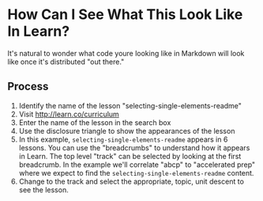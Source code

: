 # How Can I See What This Look Like In Learn?

It's natural to wonder what code youre looking like in Markdown will look like
once it's distributed "out there."

## Process

1. Identify the name of the lesson "selecting-single-elements-readme"
2. Visit http://learn.co/curriculum
3. Enter the name of the lesson in the search box
4. Use the disclosure triangle to show the appearances of the lesson
5. In this example, `selecting-single-elements-readme` appears in 6 lessons.
   You can use the "breadcrumbs" to understand how it appears in Learn. The top
   level "track" can be selected by looking at the first breadcrumb. In the
   example we'll correlate "abcp" to "accelerated prep" where we expect to find
   the `selecting-single-elements-readme` content.
6. Change to the track and select the appropriate, topic, unit descent to see
   the lesson.

